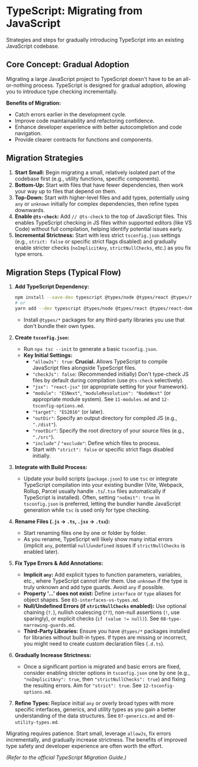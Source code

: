 # TypeScript: Migrating from JavaScript

Strategies and steps for gradually introducing TypeScript into an existing JavaScript codebase.

## Core Concept: Gradual Adoption

Migrating a large JavaScript project to TypeScript doesn't have to be an all-or-nothing process. TypeScript is designed for gradual adoption, allowing you to introduce type checking incrementally.

**Benefits of Migration:**

*   Catch errors earlier in the development cycle.
*   Improve code maintainability and refactoring confidence.
*   Enhance developer experience with better autocompletion and code navigation.
*   Provide clearer contracts for functions and components.

## Migration Strategies

1.  **Start Small:** Begin migrating a small, relatively isolated part of the codebase first (e.g., utility functions, specific components).
2.  **Bottom-Up:** Start with files that have fewer dependencies, then work your way up to files that depend on them.
3.  **Top-Down:** Start with higher-level files and add types, potentially using `any` or `unknown` initially for complex dependencies, then refine types downwards.
4.  **Enable `@ts-check`:** Add `// @ts-check` to the top of JavaScript files. This enables TypeScript checking in JS files within supported editors (like VS Code) without full compilation, helping identify potential issues early.
5.  **Incremental Strictness:** Start with less strict `tsconfig.json` settings (e.g., `strict: false` or specific strict flags disabled) and gradually enable stricter checks (`noImplicitAny`, `strictNullChecks`, etc.) as you fix type errors.

## Migration Steps (Typical Flow)

1.  **Add TypeScript Dependency:**
    ```bash
    npm install --save-dev typescript @types/node @types/react @types/react-dom # Add framework/node types
    # or
    yarn add --dev typescript @types/node @types/react @types/react-dom
    ```
    *   Install `@types/*` packages for any third-party libraries you use that don't bundle their own types.

2.  **Create `tsconfig.json`:**
    *   Run `npx tsc --init` to generate a basic `tsconfig.json`.
    *   **Key Initial Settings:**
        *   `"allowJs": true`: **Crucial.** Allows TypeScript to compile JavaScript files alongside TypeScript files.
        *   `"checkJs": false`: (Recommended initially) Don't type-check JS files by default during compilation (use `@ts-check` selectively).
        *   `"jsx": "react-jsx"` (or appropriate setting for your framework).
        *   `"module": "ESNext"`, `"moduleResolution": "NodeNext"` (or appropriate module system). See `11-modules.md` and `12-tsconfig-options.md`.
        *   `"target": "ES2016"` (or later).
        *   `"outDir"`: Specify an output directory for compiled JS (e.g., `"./dist"`).
        *   `"rootDir"`: Specify the root directory of your source files (e.g., `"./src"`).
        *   `"include"` / `"exclude"`: Define which files to process.
        *   Start with `"strict": false` or specific strict flags disabled initially.

3.  **Integrate with Build Process:**
    *   Update your build scripts (`package.json`) to use `tsc` or integrate TypeScript compilation into your existing bundler (Vite, Webpack, Rollup, Parcel usually handle `.ts`/`.tsx` files automatically if TypeScript is installed). Often, setting `"noEmit": true` in `tsconfig.json` is preferred, letting the bundler handle JavaScript generation while `tsc` is used only for type checking.

4.  **Rename Files (`.js` -> `.ts`, `.jsx` -> `.tsx`):**
    *   Start renaming files one by one or folder by folder.
    *   As you rename, TypeScript will likely show many initial errors (implicit `any`, potential `null`/`undefined` issues if `strictNullChecks` is enabled later).

5.  **Fix Type Errors & Add Annotations:**
    *   **Implicit `any`:** Add explicit types to function parameters, variables, etc., where TypeScript cannot infer them. Use `unknown` if the type is truly unknown and add type guards. Avoid `any` if possible.
    *   **Property '...' does not exist:** Define `interface` or `type` aliases for object shapes. See `03-interfaces-vs-types.md`.
    *   **Null/Undefined Errors (if `strictNullChecks` enabled):** Use optional chaining (`?.`), nullish coalescing (`??`), non-null assertions (`!`, use sparingly), or explicit checks (`if (value != null)`). See `08-type-narrowing-guards.md`.
    *   **Third-Party Libraries:** Ensure you have `@types/*` packages installed for libraries without built-in types. If types are missing or incorrect, you might need to create custom declaration files (`.d.ts`).

6.  **Gradually Increase Strictness:**
    *   Once a significant portion is migrated and basic errors are fixed, consider enabling stricter options in `tsconfig.json` one by one (e.g., `"noImplicitAny": true`, then `"strictNullChecks": true`) and fixing the resulting errors. Aim for `"strict": true`. See `12-tsconfig-options.md`.

7.  **Refine Types:** Replace initial `any` or overly broad types with more specific interfaces, generics, and utility types as you gain a better understanding of the data structures. See `07-generics.md` and `09-utility-types.md`.

Migrating requires patience. Start small, leverage `allowJs`, fix errors incrementally, and gradually increase strictness. The benefits of improved type safety and developer experience are often worth the effort.

*(Refer to the official TypeScript Migration Guide.)*